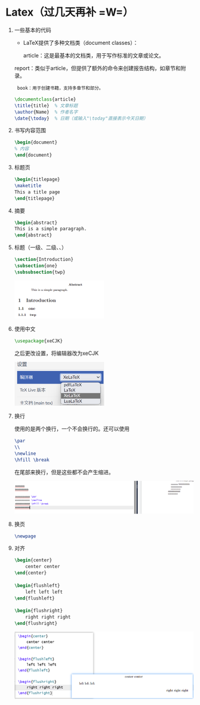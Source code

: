 # Latex（过几天再补 =W=）

1. 一些基本的代码

    + LaTeX提供了多种文档类（document classes）：
    
        article：这是最基本的文档类，用于写作标准的文章或论文。
    
    report：类似于article，但提供了额外的命令来创建报告结构，如章节和附录。
    
        book：用于创建书籍，支持多章节和部分。
    
    ~~~latex
    \documentclass{article}
    \title{title}  % 文章标题
    \author{Name}  % 作者名字
    \date{\today}  % 日期（或输入"\today"直接表示今天日期）
    ~~~
    
2. 书写内容范围

    ~~~latex
    \begin{document}
    % 内容
    \end{document}
    ~~~

3. 标题页

    ~~~latex
    \begin{titlepage}
    \maketitle
    This a title page 
    \end{titlepage}
    ~~~

4. 摘要

    ~~~latex
    \begin{abstract}
    This is a simple paragraph.
    \end{abstract}
    ~~~

5. 标题（一级、二级、、）

    ~~~latex
    \section{Introduction}
    \subsection{one}
    \subsubsection{twp}
    ~~~

    <img src="eg.png" width=50%>

    

6. 使用中文

    ~~~latex
    \usepackage{xeCJK}
    ~~~

    之后更改设置，将编辑器改为xeCJK

    <img src="./use_chinese.png" width=50% height=50%>

7. 换行

    使用的是两个换行，一个不会换行的。还可以使用

    ~~~latex
    \par
    \\
    \newline
    \hfill \break
    ~~~

    在尾部来换行，但是这些都不会产生缩进。

    <img src="缩进.png">

8. 换页

    ~~~latex
    \newpage
    ~~~

9. 对齐

    ~~~latex
    \begin{center}
        center center
    \end{center}
    
    \begin{flushleft}
        left left left
    \end{flushleft}
    
    \begin{flushright}
        right right right
    \end{flushright}
    ~~~

    <img src="对齐.png">

    

    
